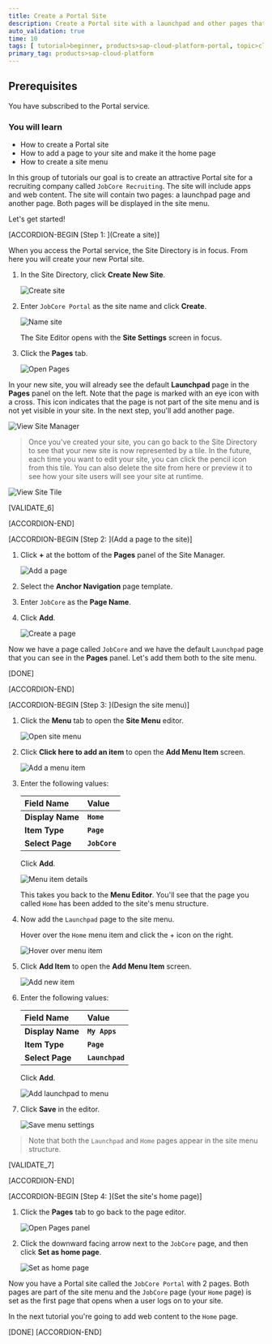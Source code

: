 ```yaml
---
title: Create a Portal Site
description: Create a Portal site with a launchpad and other pages that will contain apps and web content.
auto_validation: true
time: 10
tags: [ tutorial>beginner, products>sap-cloud-platform-portal, topic>cloud, products>sap-fiori ]
primary_tag: products>sap-cloud-platform
---
```


## Prerequisites
You have subscribed to the Portal service.


### You will learn
  - How to create a Portal site
  - How to add a page to your site and make it the home page
  - How to create a site menu

In this group of tutorials our goal is to create an attractive Portal site for a recruiting company called `JobCore Recruiting`. The site will include apps and web content. The site will contain two pages: a launchpad page and another page. Both pages will be displayed in the site menu.

Let's get started!

[ACCORDION-BEGIN [Step 1: ](Create a site)]

When you access the Portal service, the Site Directory is in focus. From here you will create your new Portal site.


1. In the Site Directory, click **Create New Site**.

    ![Create site](5_create_new_site.png)

2. Enter `JobCore Portal` as the site name and click **Create**.

    ![Name site](6_name_site.png)

    The Site Editor opens with the **Site Settings** screen in focus.

3. Click the **Pages** tab.

    ![Open Pages](7a_open_pages_tab.png)

In your new site, you will already see the default **Launchpad** page in the **Pages** panel on the left. Note that the page is marked with an eye icon with a cross. This icon indicates that the page is not part of the site menu and is not yet visible in your site. In the next step, you'll add another page.

  ![View Site Manager](7_view_launchpad_page.png)

>Once you've created your site, you can go back to the Site Directory to see that your new site is now represented by a tile. In the future, each time you want to edit your site, you can click the pencil icon from this tile. You can also delete the site from here or preview it to see how your site users will see your site at runtime.

![View Site Tile](8_view_site_tile.png)


[VALIDATE_6]

[ACCORDION-END]


[ACCORDION-BEGIN [Step 2: ](Add a page to the site)]


1. Click **+** at the bottom of the  **Pages** panel of the Site Manager.

    ![Add a page](8a_add_page.png)

2. Select the **Anchor Navigation** page template.

3. Enter `JobCore` as the **Page Name**.

4. Click **Add**.

    ![Create a page](9_create_freestyle_page.png)

Now we have a page called `JobCore` and we have the default `Launchpad` page that you can see in the **Pages** panel. Let's add them both to the site menu.   

[DONE]

[ACCORDION-END]


[ACCORDION-BEGIN [Step 3: ](Design the site menu)]


1. Click the **Menu** tab to open the **Site Menu** editor.

    ![Open site menu](10_open_site_menu.png)

2. Click  **Click here to add an item** to open the **Add Menu Item** screen.

    ![Add a menu item](11_add_menu_item.png)

3. Enter the following values:


    |  Field Name     | Value
    |  :------------- | :-------------
    |  **Display Name**           | **`Home`**
    |  **Item Type**           | **`Page`**
    |  **Select Page**    | **`JobCore`**

    Click **Add**.  

    ![Menu item details](11a_edit_menu.png)

    This takes you back to the **Menu Editor**. You'll see that the page you called `Home` has been added to the site's menu structure.

5. Now add the `Launchpad` page to the site menu.

    Hover over the `Home` menu item and click the + icon on the right.

    ![Hover over menu item](13_hover.png)

6. Click **Add Item** to open the **Add Menu Item** screen.

    ![Add new item](13a_add_new_item.png)

7. Enter the following values:

    |  Field Name     | Value
    |  :------------- | :-------------
    |  **Display Name**           | **`My Apps`**
    |  **Item Type**           | **`Page`**
    |  **Select Page**    | **`Launchpad`**

    Click **Add**.

    ![Add launchpad to menu](14_add_launchpad_tomenu.png)

9. Click **Save** in the editor.

    ![Save menu settings](15_save_menu_launchpad.png)

>Note that both the `Launchpad` and `Home` pages appear in the site menu structure.

[VALIDATE_7]

[ACCORDION-END]


[ACCORDION-BEGIN [Step 4: ](Set the site's home page)]


1. Click the **Pages** tab to go back to the page editor.

    ![Open Pages panel](17_pages_panel.png)

2. Click the downward facing arrow next to the `JobCore` page, and then click **Set as home page**.

    ![Set as home page](18_set_home_page.png)

Now you have a Portal site called the `JobCore Portal` with 2 pages. Both pages are part of the site menu and the `JobCore` page (your `Home` page) is set as the first page that opens when a user logs on to your site.

In the next tutorial you're going to add web content to the `Home` page.

[DONE]
[ACCORDION-END]
